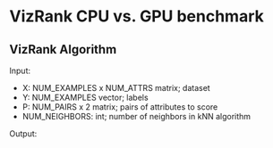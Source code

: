 VizRank CPU vs. GPU benchmark
=============================

VizRank Algorithm
-----------------

Input:
- X: NUM_EXAMPLES x NUM_ATTRS matrix; dataset
- Y: NUM_EXAMPLES vector; labels
- P: NUM_PAIRS x 2 matrix; pairs of attributes to score
- NUM_NEIGHBORS: int; number of neighbors in kNN algorithm

Output:
